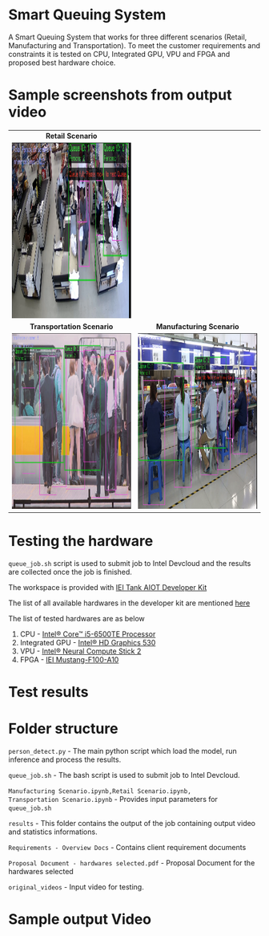 # Smart Queuing System
A Smart Queuing System that works for three different scenarios (Retail, Manufacturing and Transportation). To meet the customer requirements and constraints it is tested on CPU, Integrated GPU, VPU and FPGA and proposed best hardware choice.

# Sample screenshots from output video
<table>
  <tr>
    <td align="center"><b>Retail Scenario</b></td>
     
  </tr>
  
   <tr>
    <td align="center"><img src="/Images/retail_output.png" height=350 width=290></td>
   </tr>
    <tr>
    <td align="center"><b>Transportation Scenario</b></td>
    <td align="center"><b>Manufacturing Scenario</b></td>
     </tr>

  
  <tr>
    <td align="center"><img src="/Images/Transportation_output.png" height=350 width=290></td>
    <td align="center"><img src="/Images/Manufacturing_output.png" height=350 width=290></td>
     </tr>
 </table>
  

# Testing the hardware
<code>queue_job.sh</code> script is used to submit job to Intel Devcloud and the results are collected once the job is finished.

The workspace is provided with <a href="https://software.intel.com/content/www/us/en/develop/topics/iot/hardware/iei-tank-dev-kit-core.html">IEI Tank AIOT Developer Kit</a>

The list of all available hardwares in the developer kit are mentioned <a href="https://devcloud.intel.com/edge/get_started/devcloud/">here</a>


The list of tested hardwares are as below
<ol>
  <li>CPU - <a href="https://ark.intel.com/products/88186/Intel-Core-i5-6500TE-Processor-6M-Cache-up-to-3-30-GHz-">Intel® Core™ i5-6500TE Processor </a></li>
  <li>Integrated GPU - <a href="https://ark.intel.com/products/88186/Intel-Core-i5-6500TE-Processor-6M-Cache-up-to-3-30-GHz-">Intel® HD Graphics 530 </a></li>
  <li>VPU - <a href="https://software.intel.com/en-us/neural-compute-stick">Intel® Neural Compute Stick 2</a></li>
  <li>FPGA - <a href="https://www.ieiworld.com/mustang-f100/en/">IEI Mustang-F100-A10</a></li>
</ol>

# Test results

# Folder structure
<code>person_detect.py</code> - The main python script which load the model, run inference and process the results.

<code>queue_job.sh</code> - The bash script is used to submit job to Intel Devcloud.

<code>Manufacturing Scenario.ipynb,Retail Scenario.ipynb, Transportation Scenario.ipynb</code> - Provides input parameters for <code>queue_job.sh</code>

<code>results</code> - This folder contains the output of the job containing output video and statistics informations.

<code>Requirements - Overview Docs</code> - Contains client requirement documents

<code>Proposal Document - hardwares selected.pdf</code> - Proposal Document for the hardwares selected

<code>original_videos</code> - Input video for testing.

# Sample output Video

